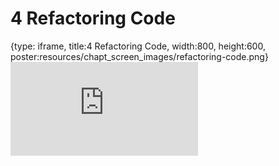 # 4 Refactoring Code
 
{type: iframe, title:4 Refactoring Code, width:800, height:600, poster:resources/chapt_screen_images/refactoring-code.png}
![](https://hutchdatascience.org/AI_for_software/no_toc/refactoring-code.html)
 

 
